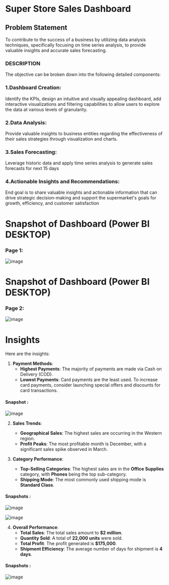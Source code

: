 # Super Store Sales Dashboard

## Problem Statement

To contribute to the success of a
business by utilizing data analysis
techniques, specifically focusing
on time series analysis, to provide
valuable insights and accurate
sales forecasting.

### DESCRIPTION

The objective can be broken down into the following detailed components:

### 1.Dashboard Creation:

ldentify the KPIs, design an intuitive and visually
appealing dashboard, add interactive visualizations and filtering capabilities to
allow users to explore the data at various levels of granularity.

### 2.Data Analysis: 

Provide valuable insights to business entities regarding the
effectiveness of their sales strategies through visualízation and charts.


### 3.Sales Forecasting:

Leverage historic data and apply time series analysis to
generate sales forecasts for next 15 days

### 4.Actionable Insights and Recommendations:

End goal ís to share valuable
insights and actionable information that can drive strategic decision-making and
support the supermarket's goals for growth, efficiency, and customer
satisfaction


# Snapshot of Dashboard (Power BI DESKTOP)

### Page 1:

![image](https://github.com/user-attachments/assets/fe8938a7-48ab-4037-8b1c-44b8d05d5c31)

# Snapshot of Dashboard (Power BI DESKTOP) 

### Page 2:

![image](https://github.com/user-attachments/assets/4a0b7e50-21ac-4999-bcea-ec0df9d916bd)

 
# Insights


Here are the insights:

1. **Payment Methods**:
   - **Highest Payments**: The majority of payments are made via Cash on Delivery (COD).
   - **Lowest Payments**: Card payments are the least used. To increase card payments, consider launching special offers and discounts for card transactions.

#### Snapshot :

   ![image](https://github.com/user-attachments/assets/b6b3119e-cd76-4347-986a-b095406c9c7a)

2. **Sales Trends**:
   - **Geographical Sales**: The highest sales are occurring in the Western region.
   - **Profit Peaks**: The most profitable month is December, with a significant sales spike observed in March.

3. **Category Performance**:
   - **Top-Selling Categories**: The highest sales are in the **Office Supplies** category, with **Phones** being the top sub-category.
   - **Shipping Mode**: The most commonly used shipping mode is **Standard Class**.

#### Snapshots :

   ![image](https://github.com/user-attachments/assets/a2c5a27a-b9d4-44c1-bbf6-3ef68b067513)

   ![image](https://github.com/user-attachments/assets/67e3db74-759f-4175-9aaa-7161f09a781b)

4. **Overall Performance**:
   - **Total Sales**: The total sales amount to **$2 million**.
   - **Quantity Sold**: A total of **22,000 units** were sold.
   - **Total Profit**: The profit generated is **$175,000**.
   - **Shipment Efficiency**: The average number of days for shipment is **4 days**.

#### Snapshots :

![image](https://github.com/user-attachments/assets/6e85321d-5150-4954-aa20-2d4313a6b403)


